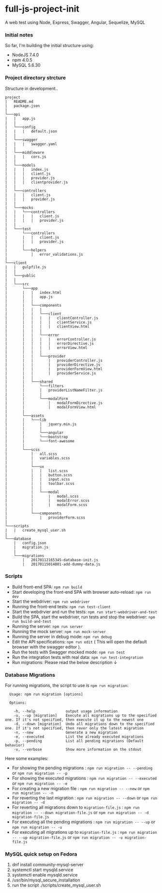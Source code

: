 # full-js-project-init
A web test using Node, Express, Swagger, Angular, Sequelize, MySQL

### Initial notes
So far, I'm building the initial structure using:
- NodeJS 7.4.0
- npm 4.0.5
- MySQL 5.6.30

### Project directory strcture

Structure in development..

```
project
|   README.md
|   package.json
|
└───api
|   |   app.js
|   |
|   └───config
|   |   |   default.json
|   |
|   └───swagger
|   |   |   swagger.yaml
|   |
|   └───middleware
|   |   |   cors.js
|   |
|   └───models
|   |   |   index.js
|   |   |   client.js
|   |   |   provider.js
|   |   |   clientprovider.js
|   |
|   └───controllers
|   |   |   client.js
|   |   |   provider.js
|   |
|   └───mocks
|   |   └───controllers
|   |   |   |   client.js
|   |   |   |   provider.js
|   |
|   └───test
|       └───controllers
|       |   |   client.js
|       |   |   provider.js
|       |
|       └───helpers
|           |   error_validations.js
|
└───client
|   |   gulpfile.js
|   |
|   └───public
|   |
|   └───src
|       └───app
|       |   |   index.html
|       |   |   app.js
|       |   |
|       |   └───components
|       |   |   | 
|       |   |   └───client
|       |   |   |   |   clientController.js
|       |   |   |   |   clientService.js
|       |   |   |   |   clientView.html
|       |   |   |
|       |   |   └───error
|       |   |   |   |   errorController.js
|       |   |   |   |   errorDirective.js
|       |   |   |   |   errorView.html
|       |   |   |
|       |   |   └───provider
|       |   |       |   providerController.js
|       |   |       |   providerDirective.js
|       |   |       |   providerFormView.html
|       |   |       |   providerService.js
|       |   |
|       |   └───shared
|       |       └───filters
|       |       |   providerListNameFilter.js
|       |       |
|       |       └───modalForm
|       |           |   modalFormDirective.js
|       |           |   modalFormView.html
|       |
|       └───assets
|       |   └───lib
|       |       |   jquery.min.js
|       |       |
|       |       └───angular
|       |       └───bootstrap
|       |       └───font-awesome
|       |
|       └───scss
|           |   all.scss
|           |   variables.scss
|           |
|           └───ux
|           |   |   list.scss
|           |   |   button.scss
|           |   |   input.scss
|           |   |   toolbar.scss
|           |   |
|           |   └───modal
|           |       |   modal.scss
|           |       |   modalError.scss
|           |       |   modalForm.scss
|           |
|           └───components
|               |   providerForm.scss
|
└───scripts
|   |   create_mysql_user.sh
|
└───database
    |   config.json
    |   migration.js
    |
    └───migrations
        |   20170112165345-database-init.js
        |   20170115014801-add-dummy-data.js
```

### Scripts

* Build front-end SPA: `npm run build`
* Start developing the front-end SPA with browser auto-reload: `npm run dev`
* Start the webdriver: `npm run webdriver`
* Running the front-end tests: `npm run test-client`
* Start the webdrvier and run the tests: `npm run start-webdriver-and-test`
* Build the SPA, start the webdriver, run tests and stop the webdriver: `npm run build-and-test`
* Running the server: `npm run server`
* Running the mock server: `npm run mock-server`
* Running the server in debug mode: `npm run debug`
* Edit the API specifications: `npm run edit`  ( This will open the default browser with the swagger editor ).
* Run the tests with Swagger mocked mode: `npm run test`
* Run the integration tests with real data: `npm run test-integration`
* Run migrations: Please read the below description ↓

### Database Migrations

For running migrations, the script to use is `npm run migration`:

```
  Usage: npm run migration [options]

  Options:

    -h, --help              output usage information
    -u, --up [migration]    Execute all migrations up to the specified one. If it's not specified, then execute it up to the newest one
    -d, --down [migration]  Undo all migrations down to the specified one. If it's not specified, then rever only the latest migration
    -n, --new               Generate a new migration
    -e, --executed          List the already executed migrations
    -p, --pending           List all pending migrations (Default behavior)
    -v, --verbose           Show more information on the stdout
```

Here some examples:

* For showing the pending migrations : `npm run migration -- --pending` or `npm run migration -- -p`
* For showing the executed migrations : `npm run migration -- --executed` or `npm run migration -- -e`
* For creating a new migration file : `npm run migration -- --new` or `npm run migration -- -n`
* For reverting the last migration : `npm run migration -- --down` or `npm run migration -- -d`
* For reverting all migrations down to `migration-file.js` : `npm run migration -- --down migration-file.js` or `npm run migration -- -d migration-file.js`
* For executing all the pending migrations : `npm run migration -- --up` or `npm run migration -- -u`
* For executing all migrations up to `migration-file.js` : `npm run migration -- --up migration-file.js` or `npm run migration -- -u migration-file.js`

### MySQL quick setup on Fedora

1. dnf install community-mysql-server
2. systemctl start mysqld.service
3. systemctl enable mysqld.service
4. /usr/bin/mysql_secure_installation
5. run the script ./scripts/create_mysql_user.sh
